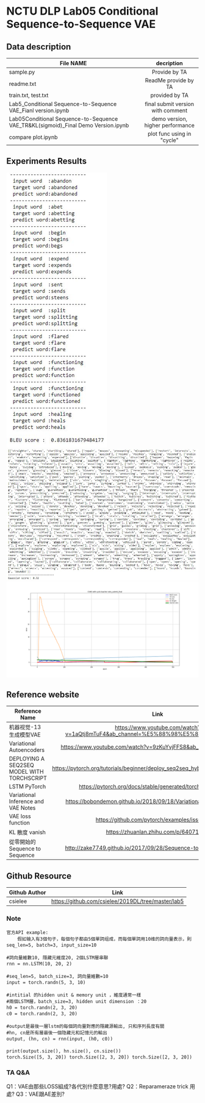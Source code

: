 # NCTU DLP Lab05 Conditional Sequence-to-Sequence VAE

## Data description

| File NAME                                              | decription                  |
| -------------------------------------------------------|:---------------------------:|
| sample.py                                              | Provide by TA               |
| readme.txt                                             | ReadMe provide by TA        |
| train.txt, test.txt                                    | provided by TA        |
| Lab5_Conditional Sequence-to-Sequence VAE_Fianl version.ipynb | final submit version with comment               |
| Lab05Conditional Sequence-to-Sequence VAE_TR&KL(sigmoid)_Final Demo Version.ipynb | demo version, higher performance |
| compare plot.ipynb | plot func using in "cycle"               |

## Experiments Results
![image](https://github.com/Shoawen0213/NCTU_IOC_Deep-Learning-and-Practice_Lab/blob/main/Lab05_Conditional%20Sequence-to-Sequence%20VAE/img/BLEU_score.JPG?raw=true)
![image](https://github.com/Shoawen0213/NCTU_IOC_Deep-Learning-and-Practice_Lab/blob/main/Lab05_Conditional%20Sequence-to-Sequence%20VAE/img/Gaussian%20score.JPG)
![image](https://github.com/Shoawen0213/NCTU_IOC_Deep-Learning-and-Practice_Lab/blob/main/Lab05_Conditional%20Sequence-to-Sequence%20VAE/img/CVAE%20with%20cycle%20_final_%E8%A8%AD%E8%A8%88%E7%9A%84Sigmoid%20KL%20weight.png)

## Reference website
|  Reference Name                                  | Link             |
| -------------------------------------------------|:-------------------------------------------------------------------------------------:|
|   机器视觉-13 生成模型VAE                        | https://www.youtube.com/watch?v=1aQtj8mTuF4&ab_channel=%E5%88%98%E5%85%88%E7%94%9F    |
|   Variational Autoencoders                       | https://www.youtube.com/watch?v=9zKuYvjFFS8&ab_channel=ArxivInsights                  |
|   DEPLOYING A SEQ2SEQ MODEL WITH TORCHSCRIPT     | https://pytorch.org/tutorials/beginner/deploy_seq2seq_hybrid_frontend_tutorial.html   |
|   LSTM PyTorch                                   | https://pytorch.org/docs/stable/generated/torch.nn.LSTM.html                          |
|   Variational Inference and VAE Notes            | https://bobondemon.github.io/2018/09/18/Variational-Inference-Notes/                  |
|   VAE loss function                              | https://github.com/pytorch/examples/issues/294                                        |
|   KL 散度 vanish                                 | https://zhuanlan.zhihu.com/p/64071467                                                 |
|   從零開始的 Sequence to Sequence                | http://zake7749.github.io/2017/09/28/Sequence-to-Sequence-tutorial/                   |


##  Github Resource
|  Github Author                  | Link             |
| --------------------------------|:---------------------------------------------------------:|
|   csielee                       | https://github.com/csielee/2019DL/tree/master/lab5        |

### Note
	官方API example:
		假如输入有3個句子，每個句子都由5個單詞组成，而每個單詞用10维的詞向量表示，則seq_len=5, batch=3, input_size=10
	
	#詞向量維數10, 隱藏元維度20, 2個LSTM層串聯
	rnn = nn.LSTM(10, 20, 2)
	
	#seq_len=5, batch_size=3, 詞向量維數=10
	input = torch.randn(5, 3, 10)
	
	#intitial 的hidden unit & memory unit ，維度通常一樣
	#兩個LSTM層，batch_size=3, hidden unit dimension ：20
	h0 = torch.randn(2, 3, 20)
	c0 = torch.randn(2, 3, 20)
	
	#output是最後一層lstm的每個詞向量對應的隱藏源輸出, 只和序列長度有關
	#hn, cn是所有層最後一個隐藏元和記憶元的輸出
	output, (hn, cn) = rnn(input, (h0, c0))
	
	print(output.size(), hn.size(), cn.size())
	torch.Size([5, 3, 20]) torch.Size([2, 3, 20]) torch.Size([2, 3, 20])

### TA Q&A
  Q1：VAE由那些LOSS組成?各代別什麼意思?用處?
  Q2：Reparameraze trick 用處?
  Q3：VAE跟AE差別?
